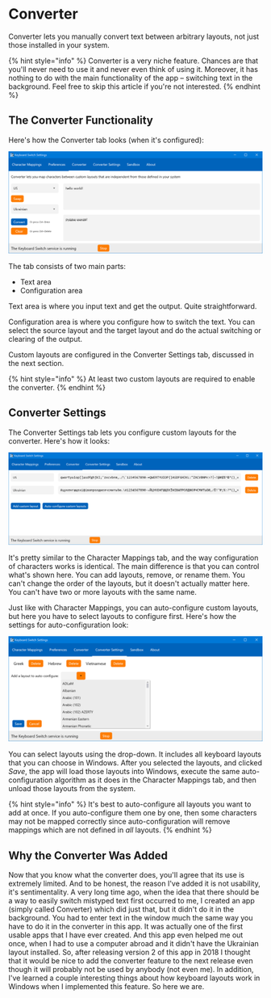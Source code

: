 # Converter

Converter lets you manually convert text between arbitrary layouts, not just those installed in your system.

{% hint style="info" %}
Converter is a very niche feature. Chances are that you'll never need to use it and never even think of using it. Moreover, it has nothing to do with the main functionality of the app – switching text in the background. Feel free to skip this article if you're not interested.
{% endhint %}

## The Converter Functionality

Here's how the Converter tab looks (when it's configured):

![The converter tab](../.gitbook/assets/v3.0-screen-converter.png)

The tab consists of two main parts:

* Text area
* Configuration area

Text area is where you input text and get the output. Quite straightforward.

Configuration area is where you configure how to switch the text. You can select the source layout and the target layout and do the actual switching or clearing of the output.

Custom layouts are configured in the Converter Settings tab, discussed in the next section.

{% hint style="info" %}
At least two custom layouts are required to enable the converter.
{% endhint %}

## Converter Settings

The Converter Settings tab lets you configure custom layouts for the converter. Here's how it looks:

![The converter settings tab](../.gitbook/assets/v3.0-screen-converter-settings-main.png)

It's pretty similar to the Character Mappings tab, and the way configuration of characters works is identical. The main difference is that you can control what's shown here. You can add layouts, remove, or rename them. You can't change the order of the layouts, but it doesn't actually matter here. You can't have two or more layouts with the same name.

Just like with Character Mappings, you can auto-configure custom layouts, but here you have to select layouts to configure first. Here's how the settings for auto-configuration look:

![The settings for converter auto-configuration](../.gitbook/assets/v3.0-screen-converter-settings-config.png)

You can select layouts using the drop-down. It includes all keyboard layouts that you can choose in Windows. After you selected the layouts, and clicked _Save_, the app will load those layouts into Windows, execute the same auto-configuration algorithm as it does in the Character Mappings tab, and then unload those layouts from the system.

{% hint style="info" %}
It's best to auto-configure all layouts you want to add at once. If you auto-configure them one by one, then some characters may not be mapped correctly since auto-configuration will remove mappings which are not defined in _all_ layouts.
{% endhint %}

## Why the Converter Was Added

Now that you know what the converter does, you'll agree that its use is extremely limited. And to be honest, the reason I've added it is not usability, it's sentimentality. A very long time ago, when the idea that there should be a way to easily switch mistyped text first occurred to me, I created an app (simply called Converter) which did just that, but it didn't do it in the background. You had to enter text in the window much the same way you have to do it in the converter in this app. It was actually one of the first usable apps that I have ever created. And this app even helped me out once, when I had to use a computer abroad and it didn't have the Ukrainian layout installed. So, after releasing version 2 of this app in 2018 I thought that it would be nice to add the converter feature to the next release even though it will probably not be used by anybody (not even me). In addition, I've learned a couple interesting things about how keyboard layouts work in Windows when I implemented this feature. So here we are.
